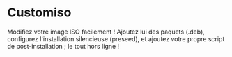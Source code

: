 # Customiso
Modifiez votre image ISO facilement ! Ajoutez lui des paquets (.deb), configurez l'installation silencieuse (preseed), et ajoutez votre propre script de post-installation ; le tout hors ligne !
